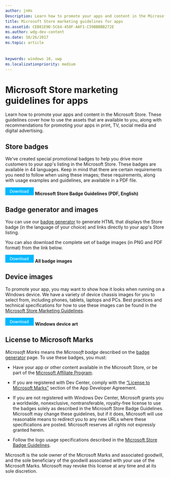 ```yaml
---
author: jnHs
Description: Learn how to promote your apps and content in the Microsoft Store. These guidelines cover how to use the assets that are available to you, along with recommendations for promoting your apps in print, TV, social media and digital advertising.
title: Microsoft Store marketing guidelines for apps
ms.assetid: CEB81E9D-5C64-458F-AAF1-C59BBBBB272E
ms.author: wdg-dev-content
ms.date: 10/26/2017
ms.topic: article


keywords: windows 10, uwp
ms.localizationpriority: medium
---
```


# Microsoft Store marketing guidelines for apps

Learn how to promote your apps and content in the Microsoft Store. These guidelines cover how to use the assets that are available to you, along with recommendations for promoting your apps in print, TV, social media and digital advertising.

## Store badges

We’ve created special promotional badges to help you drive more customers to your app's listing in the Microsoft Store. These badges are available in 44 languages. Keep in mind that there are certain requirements you need to follow when using these images; these requirements, along with usage examples and guidelines, are available in a PDF file.

[![Download button](images/downloadbutton.png)](http://go.microsoft.com/fwlink/p/?LinkId=529769) **Microsoft Store Badge Guidelines (PDF, English)**


## Badge generator and images

You can use our [badge generator](http://go.microsoft.com/fwlink/p/?LinkID=534236) to generate HTML that displays the Store badge (in the language of your choice) and links directly to your app's Store listing.

You can also download the complete set of badge images (in PNG and PDF format) from the link below.

[![Download button](images/downloadbutton.png)](http://go.microsoft.com/fwlink/p/?LinkId=529771) **All badge images**


## Device images

To promote your app, you may want to show how it looks when running on a Windows device. We have a variety of device chassis images for you to select from, including phones, tablets, laptops and PCs. Best practices and technical specifications for how to use these images can be found in the [Microsoft Store Marketing Guidelines](http://go.microsoft.com/fwlink/p/?LinkId=529769).

[![Download button](images/downloadbutton.png)](https://go.microsoft.com/fwlink/p/?LinkId=533057) **Windows device art**

## License to Microsoft Marks

*Microsoft Marks* means the *Microsoft badge* described on the [badge generator](http://go.microsoft.com/fwlink/p/?LinkID=534236) page. To use these badges, you must:

-   Have your app or other content available in the Microsoft Store, or be part of the [Microsoft Affiliate Program](http://go.microsoft.com/fwlink/p/?LinkId=624463).

-   If you are registered with Dev Center, comply with the [“License to Microsoft Marks”](https://docs.microsoft.com/legal/windows/agreements/app-developer-agreement#license_to_mark) section of the App Developer Agreement.

-   If you are not registered with Windows Dev Center, Microsoft grants you a worldwide, nonexclusive, nontransferable, royalty-free license to use the badges solely as described in the Microsoft Store Badge Guidelines. Microsoft may change these guidelines, but if it does, Microsoft will use reasonable means to redirect you to any new URLs where these specifications are posted. Microsoft reserves all rights not expressly granted herein.

-   Follow the logo usage specifications described in the [Microsoft Store Badge Guidelines](http://go.microsoft.com/fwlink/p/?LinkId=529769).

Microsoft is the sole owner of the Microsoft Marks and associated goodwill, and the sole beneficiary of the goodwill associated with your use of the Microsoft Marks. Microsoft may revoke this license at any time and at its sole discretion.

 

 




